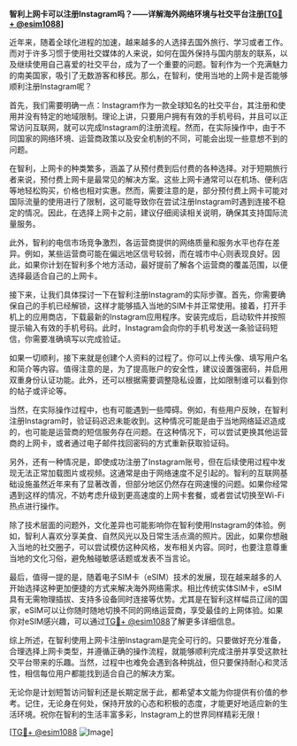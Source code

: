 **智利上网卡可以注册Instagram吗？——详解海外网络环境与社交平台注册[[TG💪+ @esim1088](https://t.me/s/esim1088)]**

近年来，随着全球化进程的加速，越来越多的人选择去国外旅行、学习或者工作。而对于许多习惯于使用社交媒体的人来说，如何在国外保持与国内朋友的联系，以及继续使用自己喜爱的社交平台，成为了一个重要的问题。智利作为一个充满魅力的南美国家，吸引了无数游客和移民。那么，在智利，使用当地的上网卡是否能够顺利注册Instagram呢？

首先，我们需要明确一点：Instagram作为一款全球知名的社交平台，其注册和使用并没有特定的地域限制。理论上讲，只要用户拥有有效的手机号码，并且可以正常访问互联网，就可以完成Instagram的注册流程。然而，在实际操作中，由于不同国家的网络环境、运营商政策以及安全机制的不同，可能会出现一些意想不到的问题。

在智利，上网卡的种类繁多，涵盖了从预付费到后付费的各种选择。对于短期旅行者来说，预付费上网卡是最常见的解决方案。这些上网卡通常可以在机场、便利店等地轻松购买，价格也相对实惠。然而，需要注意的是，部分预付费上网卡可能对国际流量的使用进行了限制，这可能导致你在尝试注册Instagram时遇到连接不稳定的情况。因此，在选择上网卡之前，建议仔细阅读相关说明，确保其支持国际流量服务。

此外，智利的电信市场竞争激烈，各运营商提供的网络质量和服务水平也存在差异。例如，某些运营商可能在偏远地区信号较弱，而在城市中心则表现良好。因此，如果你计划在智利多个地方活动，最好提前了解各个运营商的覆盖范围，以便选择最适合自己的上网卡。

接下来，让我们具体探讨一下在智利注册Instagram的实际步骤。首先，你需要确保自己的手机已经解锁，这样才能够插入当地的SIM卡并正常使用。接着，打开手机上的应用商店，下载最新的Instagram应用程序。安装完成后，启动软件并按照提示输入有效的手机号码。此时，Instagram会向你的手机号发送一条验证码短信，你需要准确填写以完成验证。

如果一切顺利，接下来就是创建个人资料的过程了。你可以上传头像、填写用户名和简介等内容。值得注意的是，为了提高账户的安全性，建议设置强密码，并启用双重身份认证功能。此外，还可以根据需要调整隐私设置，比如限制谁可以看到你的帖子或评论等。

当然，在实际操作过程中，也有可能遇到一些障碍。例如，有些用户反映，在智利注册Instagram时，验证码迟迟未能收到。这种情况可能是由于当地网络延迟造成的，也可能是运营商的短信服务存在问题。在这种情况下，可以尝试更换其他运营商的上网卡，或者通过电子邮件找回密码的方式重新获取验证码。

另外，还有一种情况是，即使成功注册了Instagram账号，但在后续使用过程中发现无法正常加载图片或视频。这通常是由于网络速度不足引起的。智利的互联网基础设施虽然近年来有了显著改善，但部分地区仍然存在网速慢的问题。如果你经常遇到这样的情况，不妨考虑升级到更高速度的上网卡套餐，或者尝试切换至Wi-Fi热点进行操作。

除了技术层面的问题外，文化差异也可能影响你在智利使用Instagram的体验。例如，智利人喜欢分享美食、自然风光以及日常生活点滴的照片。因此，如果你想融入当地的社交圈子，可以尝试模仿这种风格，发布相关内容。同时，也要注意尊重当地的文化习俗，避免触碰敏感话题或发表不当言论。

最后，值得一提的是，随着电子SIM卡（eSIM）技术的发展，现在越来越多的人开始选择这种更加便捷的方式来解决海外网络需求。相比传统实体SIM卡，eSIM具有无需物理插拔、支持多设备同时连接等优势。尤其是在智利这样幅员辽阔的国家，eSIM可以让你随时随地切换不同的网络运营商，享受最佳的上网体验。如果你对eSIM感兴趣，可以通过[TG💪+ @esim1088](https://t.me/s/esim1088)了解更多详细信息。

综上所述，在智利使用上网卡注册Instagram是完全可行的。只要做好充分准备，合理选择上网卡类型，并遵循正确的操作流程，就能够顺利完成注册并享受这款社交平台带来的乐趣。当然，过程中也难免会遇到各种挑战，但只要保持耐心和灵活性，相信每位用户都能找到适合自己的解决方案。

无论你是计划短暂访问智利还是长期定居于此，都希望本文能为你提供有价值的参考。记住，无论身在何处，保持开放的心态和积极的态度，才能更好地适应新的生活环境。祝你在智利的生活丰富多彩，Instagram上的世界同样精彩无限！

[[TG💪+ @esim1088](https://t.me/s/esim1088) ![Image](https://i.postimg.cc/4NQfJmqS/Snipaste-2025-05-13-00-14-12.png)]